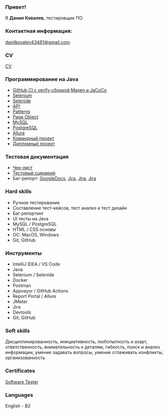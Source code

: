 ### Привет!

Я <b>Данил Ковалев</b>, тестировщик ПО.

### Контактная информация:

danilkovalev43481@gmail.com

### CV
[CV](https://goo.su/U78xsl5)

### Программирование на Java

- [GitHub CI с verify-сборкой Maven и JaCoCo](https://github.com/danil7k/Tournament)
- [Selenium](https://github.com/danil7k/CardOrder )
- [Selenide](https://github.com/danil7k/CardDeliveryOrder )
- [API](https://github.com/danil7k/PostmanEcho )
- [Patterns](https://github.com/danil7k/TestMode )
- [Page Object](https://github.com/danil7k/PageObject )
- [MySQL](https://github.com/danil7k/SQL )
- [PostgreSQL](https://github.com/danil7k/Docker )
- [Allure](https://github.com/danil7k/Allure )
- [Командный проект](https://github.com/danil7k/GameTracker )
- [Дипломный проект](https://github.com/danil7k/BuyATourApp)

### Тестовая документация

- [Чек-лист](https://goo.su/QmdStC)
- [Тестовый сценарий](https://goo.su/fZRnN)
- Баг-репорт: [GoogleDocs](https://goo.su/QUUOT), [Jira](https://goo.su/r0mFA), [Jira](https://goo.su/GBz37q), [Jira](https://goo.su/WrH6z)

### Hard skills

- Ручное тестирование
- Составление тест-кейсов, тест анализ и тест дизайн
- Баг репортинг
- UI тесты на Java
- MySQL / PostgreSQL
- HTML / CSS основы
- ОС: MacOS, Windows
- Git, GitHub

### Инструменты

- IntelliJ IDEA / VS Code
- Java
- Selenium / Selenide
- Docker
- Postman
- Appveyor / GitHub Actions
- Report Portal / Allure
- JMeter
- Jira
- Devtools
- Git, GitHub

### Soft skills

Дисциплинированность, инициативность, любопытность и азарт, ответственность, внимательность к деталям, гибкость, поиск и анализ информации, умение задавать вопросы, умение сглаживать конфликты, организованность

### Certificates

[Software Tester](https://goo.su/dZwmfN)

### Languages

English - B2
